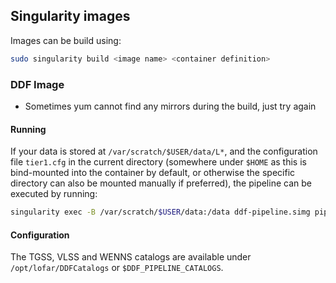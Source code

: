 ## Singularity images ##
Images can be build using:
```bash
sudo singularity build <image name> <container definition>
```
### DDF Image ###
* Sometimes yum cannot find any mirrors during the build, just try again

#### Running ####
If your data is stored at `/var/scratch/$USER/data/L*`, and the configuration file `tier1.cfg` in the current directory (somewhere under `$HOME` as this is bind-mounted into the container by default, or otherwise the specific directory can also be mounted manually if preferred), the pipeline can be executed by running:
```bash
singularity exec -B /var/scratch/$USER/data:/data ddf-pipeline.simg pipeline.py tier1.cfg
```

#### Configuration ####
The TGSS, VLSS and WENNS catalogs are available under `/opt/lofar/DDFCatalogs` or `$DDF_PIPELINE_CATALOGS`.
